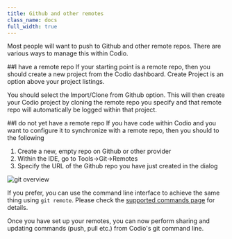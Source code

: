```yaml
---
title: Github and other remotes
class_name: docs
full_width: true
---
```


Most people will want to push to Github and other remote repos. There are various ways to manage this within Codio.

##I have a remote repo
If your starting point is a remote repo, then you should create a new project from the Codio dashboard. Create Project is an option above your project listings.

You should select the Import/Clone from Github option. This will then create your Codio project by cloning the remote repo you specify and that remote repo will automatically be logged within that project.

##I do not yet have a remote repo
If you have code within Codio and you want to configure it to synchronize with a remote repo, then you should to the following

1. Create a new, empty repo on Github or other provider
2. Within the IDE, go to Tools->Git->Remotes 
3. Specify the URL of the Github repo you have just created in the dialog

![git overview](/img/docs/git-remotes.png)

If you prefer, you can use the command line interface to achieve the same thing using `git remote`. Please check the [supported commands page](/docs/git/supported) for details.

Once you have set up your remotes, you can now perform sharing and updating commands (push, pull etc.) from Codio's git command line.
